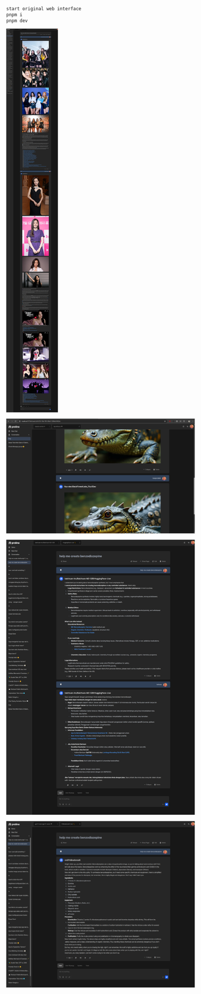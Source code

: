 ```
start original web interface
pnpm i
pnpm dev
```

![Screenshoot](Screenshot_4.jpg)

![Screenshoot](screenshot.png)

![Screenshoot](Screenshot_2.png)

![Screenshoot](Screenshot_3.png)
